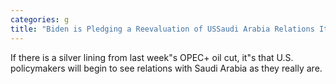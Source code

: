 ```yaml
---
categories: g
title: "Biden is Pledging a Reevaluation of USSaudi Arabia Relations Its About Time  Opinion"
---
```

If there is a silver lining from last week"s OPEC+ oil cut, it"s that U.S. policymakers will begin to see relations with Saudi Arabia as they really are.
